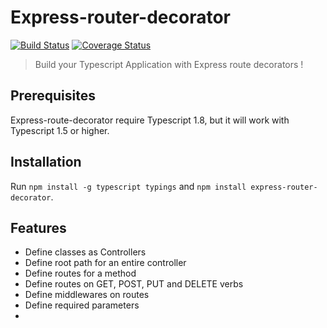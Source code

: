 # Express-router-decorator 

[![Build Status](https://travis-ci.org/Romakita/express-router-decorator.svg?branch=master)](https://travis-ci.org/Romakita/express-router-decorator)
[![Coverage Status](https://coveralls.io/repos/github/Romakita/express-router-decorator/badge.svg?branch=master)](https://coveralls.io/github/Romakita/express-router-decorator?branch=master)


> Build your Typescript Application with Express route decorators !

## Prerequisites

Express-route-decorator require Typescript 1.8, but it will work with Typescript 1.5 or higher.

## Installation

Run `npm install -g typescript typings` and `npm install express-router-decorator`.

## Features

* Define classes as Controllers
* Define root path for an entire controller
* Define routes for a method
* Define routes on GET, POST, PUT and DELETE verbs
* Define middlewares on routes
* Define required parameters
* 
